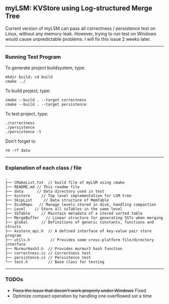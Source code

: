 ## myLSM: KVStore using Log-structured Merge Tree

Current version of myLSM can pass all correctness / persistence test on Linux, 
without any memory-leak. However, trying to run test on Windows would cause unpredictable problems. I will fix this issue 2 weeks later.

------

### Running Test Program

To generate project buildsystem, type:

```shell
mkdir build; cd build
cmake ../
```

To build project, type:

```shell
cmake --build . --target correctness
cmake --build . --target persistence
```

To test project, type:

```shell
./correctness
./persistence
./persistence -t
```

Don't forget to

```shell
rm -rf data
```

------

### Explanation of each class / file

```text
.
├── CMakeList.txt  // build file of myLSM using cmake
├── README.md // This readme file
├── data      // Data directory used in test
├── kvstore     // Top level implementation for LSM tree
├── SkipList     // Data structure of MemTable
├── DiskRepo   // Manage levels stored in disk, handling compaction
├── Level    // Store all ssTables in the same level
├── SSTable     // Maintain metadata of a stored sorted table
├── MergeBuffer   // Linear structure for generating SSTs when merging
├── global      // Definitions of generic constants, functions and structs
├── kvstore_api.h  // A defined interface of key-value pair store program
├── utils.h         // Provides some cross-platform file/directory interface
├── MurmurHash3.h  // Provides murmur3 hash function
├── correctness.cc // Correctness test
├── persistence.cc // Persistence test
└── test.h         // Base class for testing
```

------

### TODOs

+ ~~Fixes the issue that doesn't work properly under Windows~~ Fixed
+ Optimize compact operation by handling one overflowed sst a time  
